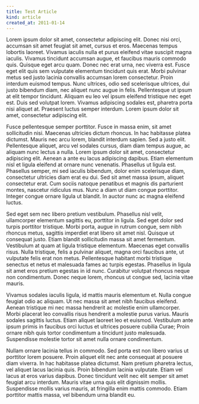 ```yaml
---
title: Test Article
kind: article
created_at: 2011-01-14
---
```

Lorem ipsum dolor sit amet, consectetur adipiscing elit. Donec nisi orci, accumsan sit amet feugiat sit amet, cursus et eros. Maecenas tempus lobortis laoreet. Vivamus iaculis nulla et purus eleifend vitae suscipit magna iaculis. Vivamus tincidunt accumsan augue, et faucibus mauris commodo quis. Quisque eget arcu quam. Donec nec erat urna, nec viverra est. Fusce eget elit quis sem vulputate elementum tincidunt quis erat. Morbi pulvinar metus sed justo lacinia convallis accumsan lorem consectetur. Proin interdum euismod tempus. Nunc ultrices, odio sed scelerisque ultrices, dui justo bibendum diam, nec aliquet nunc augue in felis. Pellentesque ut ipsum at elit tempor tincidunt. Aliquam eu leo vel ipsum eleifend tristique nec eget est. Duis sed volutpat lorem. Vivamus adipiscing sodales est, pharetra porta nisi aliquet at. Praesent luctus semper interdum. Lorem ipsum dolor sit amet, consectetur adipiscing elit.

Fusce pellentesque semper porttitor. Fusce in massa enim, sit amet sollicitudin nisi. Maecenas ultricies dictum rhoncus. In hac habitasse platea dictumst. Mauris nec arcu lorem, blandit interdum sapien. Sed a justo elit. Pellentesque aliquet, arcu vel sodales cursus, diam diam tempus augue, ac aliquam nunc lectus a nulla. Lorem ipsum dolor sit amet, consectetur adipiscing elit. Aenean a ante eu lacus adipiscing dapibus. Etiam elementum nisl et ligula eleifend at ornare nunc venenatis. Phasellus ut ligula est. Phasellus semper, mi sed iaculis bibendum, dolor enim scelerisque diam, consectetur ultricies diam erat eu dui. Sed sit amet massa ipsum, aliquet consectetur erat. Cum sociis natoque penatibus et magnis dis parturient montes, nascetur ridiculus mus. Nunc a diam ut diam congue porttitor. Integer congue ornare ligula ut blandit. In auctor nunc ac magna eleifend luctus.

Sed eget sem nec libero pretium vestibulum. Phasellus nisl velit, ullamcorper elementum sagittis eu, porttitor in ligula. Sed eget dolor sed turpis porttitor tristique. Morbi porta, augue in rutrum congue, sem nibh rhoncus metus, sagittis imperdiet erat libero sit amet nisl. Quisque ut consequat justo. Etiam blandit sollicitudin massa sit amet fermentum. Vestibulum at quam at ligula tristique elementum. Maecenas eget convallis risus. Nulla tristique, felis a pulvinar aliquet, magna orci faucibus ante, ut vulputate felis erat non metus. Pellentesque habitant morbi tristique senectus et netus et malesuada fames ac turpis egestas. Phasellus in ligula sit amet eros pretium egestas in id nunc. Curabitur volutpat rhoncus neque non condimentum. Donec neque lorem, rhoncus ut congue sed, lacinia vitae mauris.

Vivamus sodales iaculis ligula, id mattis mauris elementum et. Nulla congue feugiat odio ac aliquam. Ut nec massa sit amet nibh faucibus eleifend. Aenean tristique mi nec massa hendrerit ac molestie enim ullamcorper. Morbi placerat leo convallis risus hendrerit a molestie purus varius. Mauris sodales sagittis luctus. Etiam aliquet laoreet leo et euismod. Vestibulum ante ipsum primis in faucibus orci luctus et ultrices posuere cubilia Curae; Proin ornare nibh quis tortor condimentum a tincidunt justo malesuada. Suspendisse molestie tortor sit amet nulla ornare condimentum.

Nullam ornare lacinia tellus in commodo. Sed porta est non libero varius ut porttitor lorem posuere. Proin aliquet elit nec ante consequat at posuere diam viverra. In hac habitasse platea dictumst. Nam pretium pharetra lectus, vel aliquet lacus lacinia quis. Proin bibendum lacinia vulputate. Etiam vel lacus at eros varius dapibus. Donec tincidunt velit nec elit semper sit amet feugiat arcu interdum. Mauris vitae urna quis elit dignissim mollis. Suspendisse mollis varius mauris, at fringilla enim mattis commodo. Etiam porttitor mattis massa, vel bibendum urna blandit eu.

